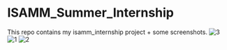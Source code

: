 # ISAMM_Summer_Internship
This repo contains my isamm_internship project + some screenshots.
![3](https://user-images.githubusercontent.com/40724459/59601867-43323400-90fd-11e9-8a7c-bcce0b910a47.jpg)
![1](https://user-images.githubusercontent.com/40724459/59601868-43323400-90fd-11e9-928a-d2bf3a1ba98c.jpg)
![2](https://user-images.githubusercontent.com/40724459/59601871-43323400-90fd-11e9-88fa-b291c84ef9d9.jpg)
